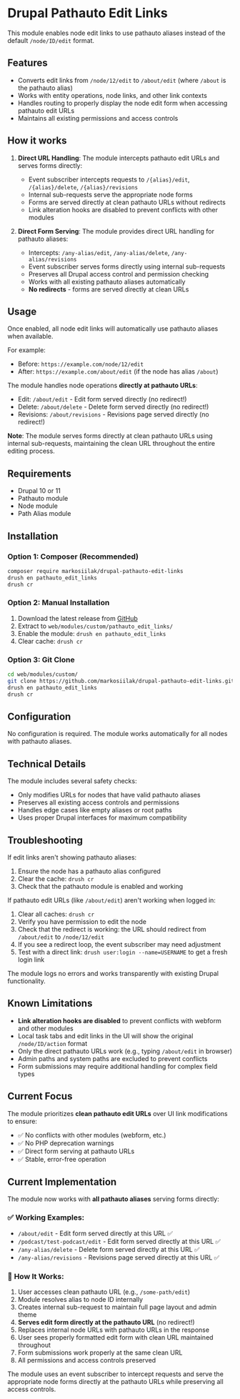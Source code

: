 # Drupal Pathauto Edit Links

This module enables node edit links to use pathauto aliases instead of the default `/node/ID/edit` format.

## Features

- Converts edit links from `/node/12/edit` to `/about/edit` (where `/about` is the pathauto alias)
- Works with entity operations, node links, and other link contexts
- Handles routing to properly display the node edit form when accessing pathauto edit URLs
- Maintains all existing permissions and access controls

## How it works

1. **Direct URL Handling**: The module intercepts pathauto edit URLs and serves forms directly:
   - Event subscriber intercepts requests to `/{alias}/edit`, `/{alias}/delete`, `/{alias}/revisions`
   - Internal sub-requests serve the appropriate node forms
   - Forms are served directly at clean pathauto URLs without redirects
   - Link alteration hooks are disabled to prevent conflicts with other modules

2. **Direct Form Serving**: The module provides direct URL handling for pathauto aliases:
   - Intercepts: `/any-alias/edit`, `/any-alias/delete`, `/any-alias/revisions`
   - Event subscriber serves forms directly using internal sub-requests
   - Preserves all Drupal access control and permission checking
   - Works with all existing pathauto aliases automatically
   - **No redirects** - forms are served directly at clean URLs

## Usage

Once enabled, all node edit links will automatically use pathauto aliases when available.

For example:
- Before: `https://example.com/node/12/edit`
- After: `https://example.com/about/edit` (if the node has alias `/about`)

The module handles node operations **directly at pathauto URLs**:
- Edit: `/about/edit` - Edit form served directly (no redirect!)
- Delete: `/about/delete` - Delete form served directly (no redirect!)
- Revisions: `/about/revisions` - Revisions page served directly (no redirect!)

**Note**: The module serves forms directly at clean pathauto URLs using internal sub-requests, maintaining the clean URL throughout the entire editing process.

## Requirements

- Drupal 10 or 11
- Pathauto module
- Node module
- Path Alias module

## Installation

### Option 1: Composer (Recommended)

```bash
composer require markosiilak/drupal-pathauto-edit-links
drush en pathauto_edit_links
drush cr
```

### Option 2: Manual Installation

1. Download the latest release from [GitHub](https://github.com/markosiilak/drupal-pathauto-edit-links/releases)
2. Extract to `web/modules/custom/pathauto_edit_links/`
3. Enable the module: `drush en pathauto_edit_links`
4. Clear cache: `drush cr`

### Option 3: Git Clone

```bash
cd web/modules/custom/
git clone https://github.com/markosiilak/drupal-pathauto-edit-links.git
drush en pathauto_edit_links
drush cr
```

## Configuration

No configuration is required. The module works automatically for all nodes with pathauto aliases.

## Technical Details

The module includes several safety checks:
- Only modifies URLs for nodes that have valid pathauto aliases
- Preserves all existing access controls and permissions
- Handles edge cases like empty aliases or root paths
- Uses proper Drupal interfaces for maximum compatibility

## Troubleshooting

If edit links aren't showing pathauto aliases:
1. Ensure the node has a pathauto alias configured
2. Clear the cache: `drush cr`
3. Check that the pathauto module is enabled and working

If pathauto edit URLs (like `/about/edit`) aren't working when logged in:
1. Clear all caches: `drush cr`
2. Verify you have permission to edit the node
3. Check that the redirect is working: the URL should redirect from `/about/edit` to `/node/12/edit`
4. If you see a redirect loop, the event subscriber may need adjustment
5. Test with a direct link: `drush user:login --name=USERNAME` to get a fresh login link

The module logs no errors and works transparently with existing Drupal functionality.

## Known Limitations

- **Link alteration hooks are disabled** to prevent conflicts with webform and other modules
- Local task tabs and edit links in the UI will show the original `/node/ID/action` format
- Only the direct pathauto URLs work (e.g., typing `/about/edit` in browser)
- Admin paths and system paths are excluded to prevent conflicts
- Form submissions may require additional handling for complex field types

## Current Focus

The module prioritizes **clean pathauto edit URLs** over UI link modifications to ensure:
- ✅ No conflicts with other modules (webform, etc.)
- ✅ No PHP deprecation warnings
- ✅ Direct form serving at pathauto URLs
- ✅ Stable, error-free operation

## Current Implementation

The module now works with **all pathauto aliases** serving forms directly:

### ✅ **Working Examples:**
- `/about/edit` - Edit form served directly at this URL ✅
- `/podcast/test-podcast/edit` - Edit form served directly at this URL ✅
- `/any-alias/delete` - Delete form served directly at this URL ✅
- `/any-alias/revisions` - Revisions page served directly at this URL ✅

### 🎯 **How It Works:**
1. User accesses clean pathauto URL (e.g., `/some-path/edit`)
2. Module resolves alias to node ID internally
3. Creates internal sub-request to maintain full page layout and admin theme
4. **Serves edit form directly at the pathauto URL** (no redirect!)
5. Replaces internal node URLs with pathauto URLs in the response
6. User sees properly formatted edit form with clean URL maintained throughout
7. Form submissions work properly at the same clean URL
8. All permissions and access controls preserved

The module uses an event subscriber to intercept requests and serve the appropriate node forms directly at the pathauto URLs while preserving all access controls.
